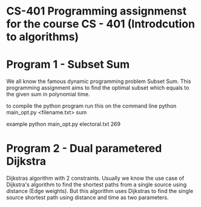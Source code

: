# CS-401 Programming assignmenst for the course CS - 401 (Introdcution to algorithms)


# Program 1 - Subset Sum

We all know the famous dynamic programming problem Subset Sum. This programming assignment aims to find the optimal subset which equals to the given sum in polynomial time.


to compile the python program run this on the command line
python main_opt.py <filename.txt> sum


example
python main_opt.py electoral.txt 269



# Program 2 - Dual parametered Dijkstra
Dijkstras algorithm with 2 constraints.
Usually we know the use case of Dijkstra's algorithm to find the shortest paths from a single source using distance (Edge weights). But this algorithm uses Dijkstras to find the single source shortest path using distance and time as two parameters.

